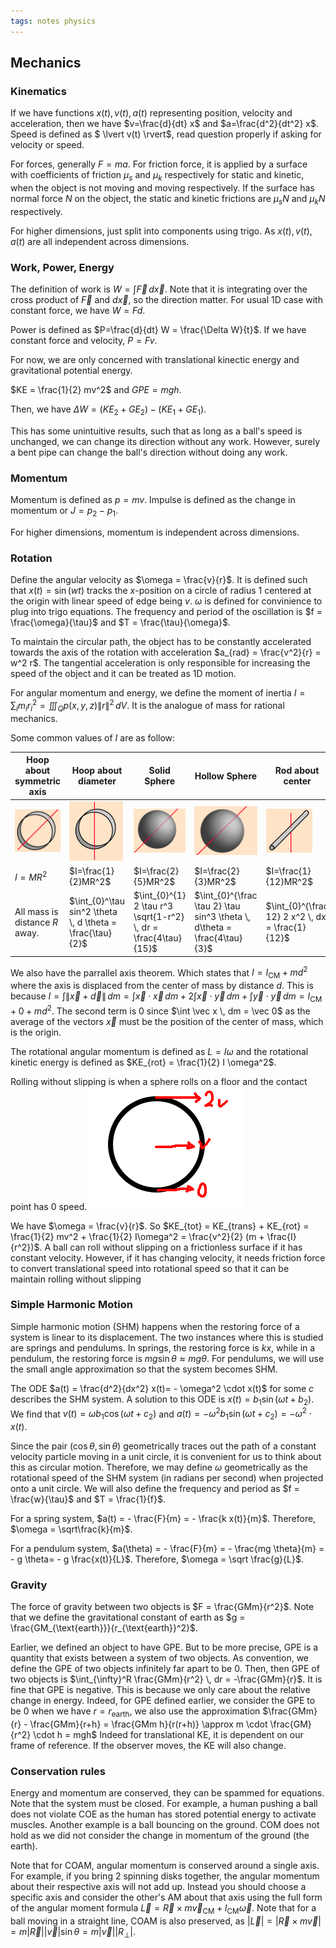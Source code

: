 ```yaml
---
tags: notes physics
---
```


## Mechanics

### Kinematics

If we have functions $x(t),v(t),a(t)$ representing position, velocity and acceleration, then we have $v=\frac{d}{dt} x$ and $a=\frac{d^2}{dt^2}  x$. Speed is defined as $ \lvert v(t) \rvert$, read question properly if asking for velocity or speed.

For forces, generally $F=ma$. For friction force, it is applied by a surface with coefficients of friction $\mu_s$ and $\mu_k$ respectively for static and kinetic, when the object is not moving and moving respectively. If the surface has normal force $N$ on the object, the static and kinetic frictions are $\mu_sN$ and $\mu_k N$ respectively. 

For higher dimensions, just split into components using trigo. As $x(t),v(t),a(t)$ are all independent across dimensions.

### Work, Power, Energy

The definition of work is $W = \int \vec F \, d \vec x$. Note that it is integrating over the cross product of $\vec F$ and $d \vec x$, so the direction matter. For usual 1D case with constant force, we have $W = F d$.

Power is defined as $P=\frac{d}{dt} W = \frac{\Delta W}{t}$. If we have constant force and velocity, $P = Fv$.

For now, we are only concerned with translational kinectic energy and gravitational potential energy.

$KE = \frac{1}{2} mv^2$ and $GPE = mgh$. 

Then, we have $\Delta W = (KE_2+GE_2) - (KE_1+GE_1)$.

This has some unintuitive results, such that as long as a ball's speed is unchanged, we can change its direction without any work. However, surely a bent pipe can change the ball's direction without doing any work.

### Momentum

Momentum is defined as $p = mv$. Impulse is defined as the change in momentum or $J = p_2 - p_1$.

For higher dimensions, momentum is independent across dimensions.

### Rotation

Define the angular velocity as $\omega = \frac{v}{r}$. It is defined such that $x(t) = \sin(w t)$ tracks the $x$-position on a circle of radius $1$ centered at the origin with linear speed of edge being $v$. $\omega$ is defined for convinience to plug into trigo equations. The frequency and period of the oscillation is $f = \frac{\omega}{\tau}$ and $T = \frac{\tau}{\omega}$.

To maintain the circular path, the object has to be constantly accelerated towards the axis of the rotation with acceleration $a_{rad} = \frac{v^2}{r} = w^2 r$. The tangential acceleration is only responsible for increasing the speed of the object and it can be treated as 1D motion.

 For angular momentum and energy, we define the moment of inertia $I = \sum_i m_i r_i^2 =  \iiint_Q p(x,y,z) \lVert r \rVert^2 \, dV$. It is the analogue of mass for rational mechanics.

Some common values of $I$ are as follow:

| Hoop about symmetric axis                                    | Hoop about diameter                                          | Solid Sphere                                                 | Hollow Sphere                                                | Rod about center                                             | Rod about side                                               |
| ------------------------------------------------------------ | ------------------------------------------------------------ | ------------------------------------------------------------ | ------------------------------------------------------------ | ------------------------------------------------------------ | ------------------------------------------------------------ |
| ![ ](/media/rot1.png) | ![ ](/media/rot2.png) | ![ ](/media/rot3.png) | ![ ](/media/rot4.png) | ![ ](/media/rot5.png) | ![ ](/media/rot6.png) |
| $I=MR^2$                                                     | $I=\frac{1}{2}MR^2$                                          | $I=\frac{2}{5}MR^2$                                          | $I=\frac{2}{3}MR^2$                                          | $I=\frac{1}{12}MR^2$                                         | $I=\frac{1}{3}MR^2$                                          |
| All mass is distance $R$ away.                               | $\int_{0}^\tau sin^2 \theta \, d \theta = \frac{\tau}{2}$    | $\int_{0}^{1} 2 \tau r^3 \sqrt{1-r^2} \, dr = \frac{4\tau}{15}$ | $\int_{0}^{\frac \tau 2} \tau sin^3 \theta \, d\theta = \frac{4\tau}{3}$ | $\int_{0}^{\frac 12} 2 x^2 \, dx = \frac{1}{12}$             | $\int_{0}^{1} x^2 \, dx = \frac{1}{3}$                       |

We also have the parrallel axis theorem. Which states that $I = I_{\text{CM}} + md^2$ where the axis is displaced from the center of mass by distance $d$. This is because $I = \int \lVert \vec x + \vec d \rVert \, dm = \int \vec x \cdot \vec x  \, dm + 2\int \vec x \cdot \vec y  \, dm + \int \vec y \cdot \vec y  \, dm = I_{\text{CM}} + 0 + md^2$. The second term is $0$ since $\int \vec x \, dm = \vec 0$ as the average of the vectors $\vec x$ must be the position of the center of mass, which is the origin.

The rotational angular momentum is defined as $L = I\omega$ and the rotational kinetic energy is defined as $KE_{rot} = \frac{1}{2} I \omega^2$.

Rolling without slipping is when a sphere rolls on a floor and the contact point has $0$ speed. 
![ ](/media/rollingwoslipping.png)

We have $\omega = \frac{v}{r}$. So $KE_{tot} = KE_{trans} + KE_{rot} = \frac{1}{2} mv^2 + \frac{1}{2} I\omega^2 = \frac{v^2}{2} (m + \frac{I}{r^2})$.
A ball can roll without slipping on a frictionless surface if it has constant velocity. However, if it has changing velocity, it needs friction force to convert translational speed into rotational speed so that it can be maintain rolling without slipping

### Simple Harmonic Motion

Simple harmonic motion (SHM) happens when the restoring force of a system is linear to its displacement. The two instances where this is studied are springs and pendulums. In springs, the restoring force is $kx$, while in a pendulum, the restoring force is $mg \sin \theta \approx mg \theta$. For pendulums, we will use the small angle approximation so that the system becomes SHM.

The ODE $a(t) = \frac{d^2}{dx^2} x(t)= - \omega^2 \cdot x(t)$ for some $c$ describes the SHM system. A solution to this ODE is $x(t) = b_1 \sin(\omega t + b_2)$. We find that $v(t) =\omega b_1 \cos(\omega t + c_2)$ and $a(t) = - \omega^2 b_1 \sin(\omega t + c_2) = - \omega^2 \cdot x(t)$.

Since the pair $(\cos \theta, \sin \theta)$ geometrically traces out the path of a constant velocity particle moving in a unit circle, it is convenient for us to think about this as circular motion. Therefore, we may define $\omega$ geometrically as the rotational speed of the SHM system (in radians per second) when projected onto a unit circle. We will also define the frequency and period as $f = \frac{w}{\tau}$ and $T = \frac{1}{f}$.

For a spring system, $a(t) = - \frac{F}{m} = - \frac{k x(t)}{m}$. Therefore, $\omega = \sqrt\frac{k}{m}$.

For a pendulum system, $a(\theta) = - \frac{F}{m} = - \frac{mg \theta}{m} = - g \theta= - g \frac{x(t)}{L}$. Therefore, $\omega = \sqrt \frac{g}{L}$.

### Gravity

The force of gravity between two objects is $F = \frac{GMm}{r^2}$. Note that we define the gravitational constant of earth as $g = \frac{GM_{\text{earth}}}{r_{\text{earth}}^2}$.

Earlier, we defined an object to have GPE. But to be more precise, GPE is a quantity that exists between a system of two objects. As convention, we define the GPE of two objects infinitely far apart to be $0$. Then, then GPE of two objects is $\int_{\infty}^R \frac{GMm}{r^2} \, dr = -\frac{GMm}{r}$. It is fine that GPE is negative. This is because we only care about the relative change in energy. Indeed, for GPE defined earlier, we consider the GPE to be $0$ when we have $r = r_{\text{earth}}$, we also use the approximation $\frac{GMm}{r} - \frac{GMm}{r+h} = \frac{GMm h}{r(r+h)} \approx m \cdot \frac{GM}{r^2} \cdot h = mgh$ Indeed for translational KE, it is dependent on our frame of reference. If the observer moves, the KE will also change.

### Conservation rules

Energy and momentum are conserved, they can be spammed for equations. Note that the system must be closed. For example, a human pushing a ball does not violate COE as the human has stored potential energy to activate muscles. Another example is a ball bouncing on the ground. COM does not hold as we did not consider the change in momentum of the ground (the earth).

Note that for COAM, angular momentum is conserved around a single axis. For example, if you bring $2$ spinning disks together, the angular momentum about their respective axis will not add up. Instead you should choose a specific axis and consider the other's AM about that axis using the full form of the angular moment formula $\vec L = \vec R \times m \vec v_{\text{CM}} + I_{\text{CM}} \vec \omega$. Note that for a ball moving in a straight line, COAM is also preserved, as $\lvert \vec L \rvert = \lvert \vec R \times m \vec v \rvert = m \lvert \vec R \rvert \lvert \vec v \rvert \sin \theta = m \lvert \vec v \rvert \lvert R_{\perp} \rvert$.
